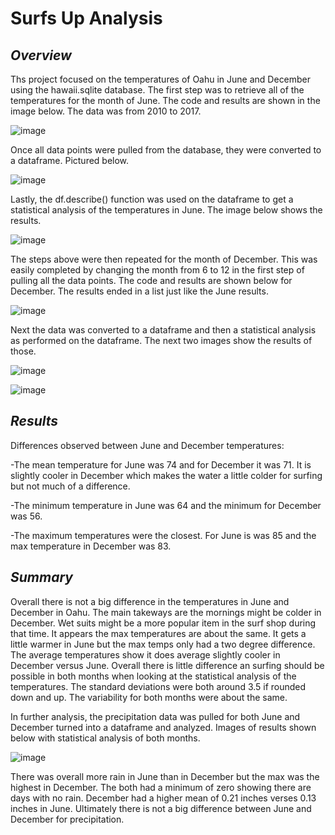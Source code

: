 # Surfs Up Analysis
 
## *Overview*

Ths project focused on the temperatures of Oahu in June and December using the hawaii.sqlite database. The first step was to retrieve all of the temperatures for the month of June. The code and results are shown in the image below. The data was from 2010 to 2017.



![image](https://user-images.githubusercontent.com/85581208/147119527-ccccf20f-6f76-4cc7-b126-d9c1d22ad276.png)


Once all data points were pulled from the database, they were converted to a dataframe. Pictured below.



![image](https://user-images.githubusercontent.com/85581208/147119896-6d5e0877-86fa-4515-a398-16d75dd83e62.png)



Lastly, the df.describe() function was used on the dataframe to get a statistical analysis of the temperatures in June. The image below shows the results.



![image](https://user-images.githubusercontent.com/85581208/147120229-63d82959-734a-4e27-876f-f380c480a80f.png)


The steps above were then repeated for the month of December. This was easily completed by changing the month from 6 to 12 in the first step of pulling all the data points. The code and results are shown below for December. The results ended in a list just like the June results.


![image](https://user-images.githubusercontent.com/85581208/147120493-ca75e8c3-4141-47f2-9de5-b7a1aa2fb3ec.png)

Next the data was converted to a dataframe and then a statistical analysis as performed on the dataframe. The next two images show the results of those.


![image](https://user-images.githubusercontent.com/85581208/147120912-295f08a4-e287-4301-9ff6-772756dd71bb.png)




![image](https://user-images.githubusercontent.com/85581208/147120832-d5915312-af2f-4b13-a496-476f73774aa2.png)




## *Results*

Differences observed between June and December temperatures:

-The mean temperature for June was 74 and for December it was 71. It is slightly cooler in December which makes the water a little colder for surfing but not much of a difference.  

-The minimum temperature in June was 64 and the minimum for December was 56.  

-The maximum temperatures were the closest. For June is was 85 and the max temperature in December was 83.  


## *Summary*

Overall there is not a big difference in the temperatures in June and December in Oahu. The main takeways are the mornings might be colder in December.  Wet suits might be a more popular item in the surf shop during that time.  It appears the max temperatures are about the same. It gets a little warmer in June but the max temps only had a two degree difference. The average temperatures show it does average slightly cooler in December versus June. Overall there is little difference an surfing should be possible in both months when looking at the statistical analysis of the temperatures. The standard deviations were both around 3.5 if rounded down and up. The variability for both months were about the same.

In further analysis, the precipitation data was pulled for both June and December turned into a dataframe and analyzed. Images of results shown below with statistical analysis of both months.



![image](https://user-images.githubusercontent.com/85581208/147123039-1603b6e2-5629-435a-bf29-d15becf6bd1a.png)




There was overall more rain in June than in December but the max was the highest in December.  The both had a minimum of zero showing there are days with no rain.  December had a higher mean of 0.21 inches verses 0.13 inches in June.  Ultimately there is not a big difference between June and December for precipitation.

















              
              

